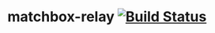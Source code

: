 matchbox-relay [![Build Status](https://travis-ci.org/matchboxjs/matchbox-relay.svg)](https://travis-ci.org/matchboxjs/matchbox-relay)
==============
